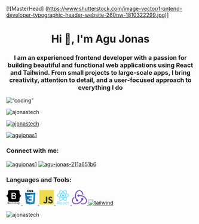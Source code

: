 [![MasterHead] (https://www.shutterstock.com/image-vector/frontend-developer-typographic-header-website-260nw-1810322299.jpg)]
<h1 align="center">Hi 👋, I'm Agu Jonas</h1>
<h3 align="center">I am an experienced frontend developer with a passion for building beautiful and functional web applications using React and Tailwind. From small projects to large-scale apps, I bring creativity, attention to detail, and a user-focused approach to everything I do</h3>
<img align=“right” alt=“coding”  width=“400” 
src=“https://encrypted-tbn0.gstatic.com/images?q=tbn:ANd9GcRCBuMi4ifyYnJ0CfAbO2FvRoEbyAKEiVSbZw&usqp=CAU” />
<p align="left"> <img src="https://komarev.com/ghpvc/?username=ajonastech&label=Profile%20views&color=0e75b6&style=flat" alt="ajonastech" /> </p>

<p align="left"> <a href="https://github.com/ryo-ma/github-profile-trophy"><img src="https://github-profile-trophy.vercel.app/?username=ajonastech" alt="ajonastech" /></a> </p>

<p align="left"> <a href="https://twitter.com/agujonas1" target="blank"><img src="https://img.shields.io/twitter/follow/agujonas1?logo=twitter&style=for-the-badge" alt="agujonas1" /></a> </p>

<h3 align="left">Connect with me:</h3>
<p align="left"> 
<a href="https://twitter.com/agujonas1" target="blank"><img align="center" src="https://raw.githubusercontent.com/rahuldkjain/github-profile-readme-generator/master/src/images/icons/Social/twitter.svg" alt="agujonas1" height="30" width="40" /></a>
<a href="https://linkedin.com/in/agu-jonas-211a651b6" target="blank"><img align="center" src="https://raw.githubusercontent.com/rahuldkjain/github-profile-readme-generator/master/src/images/icons/Social/linked-in-alt.svg" alt="agu-jonas-211a651b6" height="30" width="40" /></a>
</p>

<h3 align="left">Languages and Tools:</h3>
<p align="left"> <a href="https://getbootstrap.com" target="_blank" rel="noreferrer"> <img src="https://raw.githubusercontent.com/devicons/devicon/master/icons/bootstrap/bootstrap-plain-wordmark.svg" alt="bootstrap" width="40" height="40"/> </a> <a href="https://www.w3schools.com/css/" target="_blank" rel="noreferrer"> <img src="https://raw.githubusercontent.com/devicons/devicon/master/icons/css3/css3-original-wordmark.svg" alt="css3" width="40" height="40"/> </a> <a href="https://developer.mozilla.org/en-US/docs/Web/JavaScript" target="_blank" rel="noreferrer"> <img src="https://raw.githubusercontent.com/devicons/devicon/master/icons/javascript/javascript-original.svg" alt="javascript" width="40" height="40"/> </a> <a href="https://reactjs.org/" target="_blank" rel="noreferrer"> <img src="https://raw.githubusercontent.com/devicons/devicon/master/icons/react/react-original-wordmark.svg" alt="react" width="40" height="40"/> </a> <a href="https://redux.js.org" target="_blank" rel="noreferrer"> <img src="https://raw.githubusercontent.com/devicons/devicon/master/icons/redux/redux-original.svg" alt="redux" width="40" height="40"/> </a> <a href="https://tailwindcss.com/" target="_blank" rel="noreferrer"> <img src="https://www.vectorlogo.zone/logos/tailwindcss/tailwindcss-icon.svg" alt="tailwind" width="40" height="40"/> </a> </p>

<p><img align="center" src="https://github-readme-stats.vercel.app/api/top-langs?username=ajonastech&show_icons=true&locale=en&layout=compact" alt="ajonastech" /></p>
